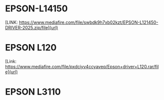 # EPSON-L14150
[LINK: https://www.mediafire.com/file/swbdk9h7xb02kzt/EPSON-L121450-DRIVER-2025.zip/file](url)
# EPSON L120
[Link: https://www.mediafire.com/file/pxdciyv4ccyaveq/Epson+driver+L120.rar/file](url)
# EPSON L3110
